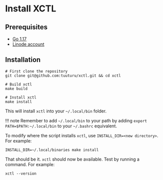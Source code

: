 # Install XCTL

## Prerequisites

* [Go 1.17](https://go.dev/)
* [Linode account](https://www.linode.com/)

## Installation

```shell
# First clone the repository
git clone git@github.com:tuuturu/xctl.git && cd xctl

# Build xctl
make build

# Install xctl
make install
```

This will install `xctl` into your `~/.local/bin` folder.

!!! note
    Remember to add `~/.local/bin` to your path by adding `export PATH=$PATH:~/.local/bin` to your `~/.bashrc` equivalent.

To modify where the script installs `xctl`, use `INSTALL_DIR=<new directory>`. For example:

```shell
INSTALL_DIR=~/.local/binaries make install
```

That should be it. `xctl` should now be available. Test by running a command. For example:

```shell
xctl --version
```
